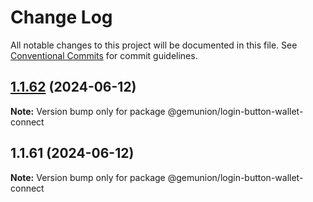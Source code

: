 # Change Log

All notable changes to this project will be documented in this file.
See [Conventional Commits](https://conventionalcommits.org) for commit guidelines.

## [1.1.62](https://github.com/gemunion/mui-packages/compare/@gemunion/login-button-wallet-connect@1.1.61...@gemunion/login-button-wallet-connect@1.1.62) (2024-06-12)

**Note:** Version bump only for package @gemunion/login-button-wallet-connect

## 1.1.61 (2024-06-12)

**Note:** Version bump only for package @gemunion/login-button-wallet-connect
